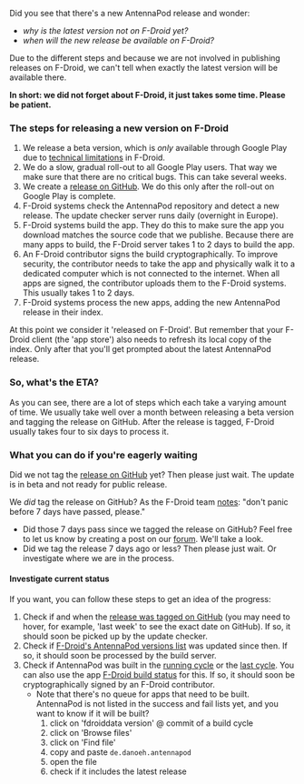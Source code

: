 Did you see that there's a new AntennaPod release and wonder:
* _why is the latest version not on F-Droid yet?_
* _when will the new release be available on F-Droid?_

Due to the different steps and because we are not involved in publishing releases on F-Droid, we can't tell when exactly the latest version will be available there.

**In short: we did not forget about F-Droid, it just takes some time. Please be patient.**

### The steps for releasing a new version on F-Droid
1. We release a beta version, which is _only_ available through Google Play due to [technical limitations](/documentation/general/beta#f-droid) in F-Droid.
2. We do a slow, gradual roll-out to all Google Play users. That way we make sure that there are no critical bugs. This can take several weeks.
3. We create a [release on GitHub](https://github.com/AntennaPod/AntennaPod/releases). We do this only after the roll-out on Google Play is complete.
4. F-Droid systems check the AntennaPod repository and detect a new release. The update checker server runs daily (overnight in Europe).
5. F-Droid systems build the app. They do this to make sure the app you download matches the source code that we publishe. Because there are many apps to build, the F-Droid server takes 1 to 2 days to build the app.
6. An F-Droid contributor signs the build cryptographically. To improve security, the contributor needs to take the app and physically walk it to a dedicated computer which is not connected to the internet. When all apps are signed, the contributor uploads them to the F-Droid systems. This usually takes 1 to 2 days.
7. F-Droid systems process the new apps, adding the new AntennaPod release in their index.

At this point we consider it 'released on F-Droid'. But remember that your F-Droid client (the 'app store') also needs to refresh its local copy of the index. Only after that you'll get prompted about the latest AntennaPod release.

### So, what's the ETA?
As you can see, there are a lot of steps which each take a varying amount of time. We usually take well over a month between releasing a beta version and tagging the release on GitHub. After the release is tagged, F-Droid usually takes four to six days to process it.

### What you can do if you're eagerly waiting
Did we not tag the [release on GitHub](https://github.com/AntennaPod/AntennaPod/releases) yet? Then please just wait. The update is in beta and not ready for public release.

We *did* tag the release on GitHub? As the F-Droid team [notes](https://gitlab.com/fdroid/wiki/-/wikis/FAQ#how-long-does-it-take-for-my-app-to-show-up-on-website-and-client): "don't panic before 7 days have passed, please."

* Did those 7 days pass since we tagged the release on GitHub? Feel free to let us know by creating a post on our [forum](https://forum.antennapod.org/). We'll take a look.
* Did we tag the release 7 days ago or less? Then please just wait. Or investigate where we are in the process.

#### Investigate current status
If you want, you can follow these steps to get an idea of the progress:
1. Check if and when the [release was tagged on GitHub](https://github.com/AntennaPod/AntennaPod/releases/latest) (you may need to hover, for example, 'last week' to see the exact date on GitHub). If so, it should soon be picked up by the update checker.
2. Check if [F-Droid's AntennaPod versions list](https://gitlab.com/fdroid/fdroiddata/-/commits/master/metadata/de.danoeh.antennapod.yml?author=F-Droid%20checkupdates%20bot) was updated since then. If so, it should soon be processed by the build server.
3. Check if AntennaPod was built in the [running cycle](https://monitor.f-droid.org/builds/running) or the [last cycle](https://monitor.f-droid.org/builds/build). You can also use the app [F-Droid build status](https://f-droid.org/en/packages/de.storchp.fdroidbuildstatus/) for this. If so, it should soon be cryptographically signed by an F-Droid contributor.
    * Note that there's no queue for apps that need to be built. AntennaPod is not listed in the success and fail lists yet, and you want to know if it will be built?
        1. click on 'fdroiddata version' @ commit of a build cycle
        2. click on 'Browse files'
        3. click on 'Find file'
        3. copy and paste `de.danoeh.antennapod`
        4. open the file
        5. check if it includes the latest release